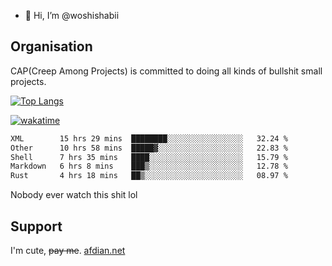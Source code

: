 - 👋 Hi, I’m @woshishabii

## Organisation

CAP(Creep Among Projects) is committed to doing all kinds of bullshit small projects.

[![Top Langs](https://github-readme-stats.vercel.app/api/top-langs/?username=woshishabii&layout=compact)](https://github.com/anuraghazra/github-readme-stats)

[![wakatime](https://wakatime.com/badge/user/34d02784-acc1-4a16-82d7-33fdb53c4ed6.svg)](https://wakatime.com/@34d02784-acc1-4a16-82d7-33fdb53c4ed6)


<!--START_SECTION:waka-->

```txt
XML        15 hrs 29 mins  ████████░░░░░░░░░░░░░░░░░   32.24 %
Other      10 hrs 58 mins  █████▓░░░░░░░░░░░░░░░░░░░   22.83 %
Shell      7 hrs 35 mins   ████░░░░░░░░░░░░░░░░░░░░░   15.79 %
Markdown   6 hrs 8 mins    ███▒░░░░░░░░░░░░░░░░░░░░░   12.78 %
Rust       4 hrs 18 mins   ██▒░░░░░░░░░░░░░░░░░░░░░░   08.97 %
```

<!--END_SECTION:waka-->

Nobody ever watch this shit lol

## Support
I'm cute, ~~pay me~~.
[afdian.net](https://afdian.com/a/woshishabi)

<!---
woshishabii/woshishabii is a ✨ special ✨ repository because its `README.md` (this file) appears on your GitHub profile.
You can click the Preview link to take a look at your changes.
--->
